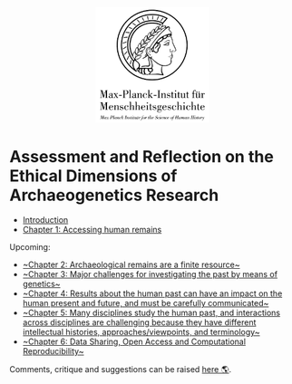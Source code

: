 <p align="center">
  <img src="media/mpi_shh_logo.png" width = 200>
</p>

# Assessment and Reflection on the Ethical Dimensions of Archaeogenetics Research 

* [Introduction](chapter_0.md)
* [Chapter 1: Accessing human remains](chapter_1.md)

Upcoming:

* [~Chapter 2: Archaeological remains are a finite resource~](chapter_2.md)
* [~Chapter 3: Major challenges for investigating the past by means of genetics~](chapter_3.md)
* [~Chapter 4: Results about the human past can have an impact on the human present and future, and must be carefully communicated~](chapter_4.md)
* [~Chapter 5: Many disciplines study the human past, and interactions across disciplines are challenging because they have different intellectual histories, approaches/viewpoints, and terminology~](chapter_5.md)
* [~Chapter 6: Data Sharing, Open Access and Computational Reproducibility~](chapter_6.md)

Comments, critique and suggestions can be raised [here 🌎](https://github.com/nevrome/ethics_statement/issues).

